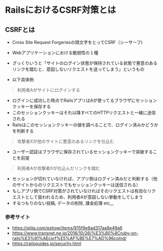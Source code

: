 # RailsにおけるCSRF対策とは

## CSRFとは

- Cross Site Request Forgeriesの頭文字をとってCSRF（シーサーフ)
- Webアプリケーションにおける脆弱性の１種
- ざっくりいうと「サイトのログイン状態が保持されている状態で悪意のあるリンクを踏むと、意図しないリクエストを送ってしまう」というもの

- 以下具体例

> 利用者Aがサイトにログインする
- ログインに成功した時点でRailsアプリはAが使ってるブラウザにセッションクッキーを保存する
- このセッションクッキーはそれ以降すべてのHTTPリクエストと一緒に送信される
- Railsはこのセッションクッキーの値を調べることで、ログイン済みかどうかを判断する


> 攻撃者Xが他のサイトに悪意のあるリンクを仕込む
- ユーザー認証はブラウザに保存されているセッションクッキーで突破することを前提


> 利用者Aが攻撃者Xが仕込んだリンクを踏む
- セッションが切れていなければ、アプリ側はログイン済みだと判断する（他のサイトからのリクエストでもセッションクッキーは送信される）
- もしアプリ側でCSRF対策がされていなければそのリクエストは有効なリクエストとして扱われるため、利用者Aが意図しない挙動をしてしまう
- するつもりのない投稿, データの削除, 課金処理 etc,,,



### 参考サイト

- https://qiita.com/eshow/items/915f8e8ad317aa8e49a6
- https://www.transnet.ne.jp/2016/10/26/%E3%80%8Cruby-on-rails%E3%81%AEcsrf%E5%AF%BE%E7%AD%96colnd/
- https://railsguides.jp/security.html

